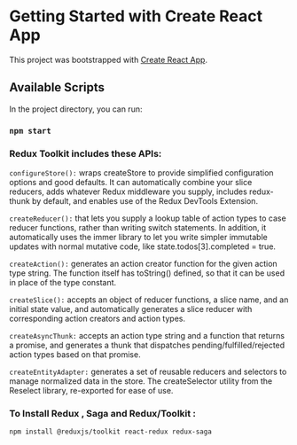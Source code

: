 # Getting Started with Create React App

This project was bootstrapped with [Create React App](https://github.com/facebook/create-react-app).

## Available Scripts

In the project directory, you can run:

### `npm start`

### Redux Toolkit includes these APIs:

`configureStore():` wraps createStore to provide simplified configuration options and good defaults. It can automatically combine your slice reducers, adds whatever Redux middleware you supply, includes redux-thunk by default, and enables use of the Redux DevTools Extension.

`createReducer():` that lets you supply a lookup table of action types to case reducer functions, rather than writing switch statements. In addition, it automatically uses the immer library to let you write simpler immutable updates with normal mutative code, like state.todos[3].completed = true.

`createAction():` generates an action creator function for the given action type string. The function itself has toString() defined, so that it can be used in place of the type constant.

`createSlice():` accepts an object of reducer functions, a slice name, and an initial state value, and automatically generates a slice reducer with corresponding action creators and action types.

`createAsyncThunk:` accepts an action type string and a function that returns a promise, and generates a thunk that dispatches pending/fulfilled/rejected action types based on that promise.

`createEntityAdapter:` generates a set of reusable reducers and selectors to manage normalized data in the store.
The createSelector utility from the Reselect library, re-exported for ease of use.



###  To Install Redux , Saga  and Redux/Toolkit  :

`npm install @reduxjs/toolkit react-redux redux-saga`